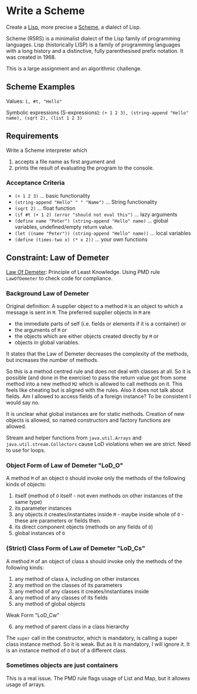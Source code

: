 # Write a Scheme

Create a [Lisp](https://en.wikipedia.org/wiki/Lisp_(programming_language)), more precise a [Scheme](https://en.wikipedia.org/wiki/Scheme_(programming_language)), a dialect of Lisp.

Scheme (R5RS) is a minimalist dialect of the Lisp family of programming languages. Lisp (historically LISP) is a family of programming languages with a long history and a distinctive, fully parenthesised prefix notation. It was created in 1968.

This is a large assignment and an algorithmic challenge.

## Scheme Examples

Values: `1, #t, "Hello"`

Symbolic expressions (S-expressions): `(+ 1 2 3), (string-append "Hello" name), (sqrt 2), (list 1 2 3)`

## Requirements

Write a Scheme interpreter which 

1. accepts a file name as first argument and 
2. prints the result of evaluating the program to the console.

### Acceptance Criteria

* `(+ 1 2 3)` ... basic functionality
* `(string-append "Hello" " " "Name")` ... String functionality
* `(sqrt 2)` ... float function
* `(if #t (+ 1 2) (error "should not eval this")` ... lazy arguments
* `(define name "Peter") (string-append "Hello" name)` ... global variables, undefined/empty return value.
* `(let ((name "Peter")) (string-append "Hello" name))` ... local variables
* `(define (times-two x) (* x 2))` ... your own functions

## Constraint: Law of Demeter

[Law Of Demeter](https://www.khoury.northeastern.edu/home/lieber/LoD.html): Principle of Least Knowledge. Using PMD rule `LawOfDemeter` to check code for compliance.

### Background Law of Demeter

Original definition: A supplier object to a method `M` is an object to which a message is sent in `M`.
The preferred supplier objects in `M` are

* the immediate parts of self (i.e. fields or elements if it is a container) or
* the arguments of `M` or
* the objects which are either objects created directly by `M` or 
* objects in global variables.

It states that the Law of Demeter decreases the complexity of the methods, but increases the number of methods.

So this is a method centred rule and does not deal with classes at all. So it is possible (and done in the exercise) to pass the return value got from some method into a new method `M2` which is allowed to call methods on it. This feels like cheating but is aligned with the rules. Also it does not talk about fields. Am I allowed to access fields of a foreign instance? To be consistent I would say no.  

It is unclear what global instances are for static methods. Creation of new objects is allowed, so named constructors and factory functions are allowed.

Stream and helper functions from `java.util.Arrays` and `java.util.stream.Collectors` cause LoD violations when we are strict. Need to use for loops.

### Object Form of Law of Demeter "LoD_O"

A method `M` of an object `O` should invoke only the methods of the following kinds of objects: 

1. itself (method of `O` itself - not even methods on other instances of the same type) 
2. its parameter instances 
3. any objects it creates/instantiates inside `M` - maybe inside whole of `O` - these are parameters or fields then. 
4. its direct component objects (methods on any fields of `O`) 
5. global instances of `O`

### (Strict) Class Form of Law of Demeter "LoD_Cs"

A method `M` of an object of class `A` should invoke only the methods of the following kinds: 

1. any method of class `A`, including on other instances 
2. any method on the classes of its parameters 
3. any method of any classes it creates/instantiates inside
4. any method of any classes of its fields 
5. any method of global objects

Weak Form "LoD_Cw"

6. any method of parent class in a class hierarchy

The `super` call in the constructor, which is mandatory, is calling a super class instance method. So it is weak. But as it is mandatory, I will ignore it. It is an instance method of `O` but of a different class.

### Sometimes objects are just containers

This is a real issue. The PMD rule flags usage of List and Map, but it allowes usage of arrays. 
